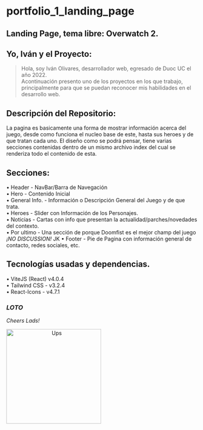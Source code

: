 # portfolio_1_landing_page

## Landing Page, tema libre: Overwatch 2.

## Yo, Iván y el Proyecto:
> Hola, soy Iván Olivares, desarrollador web, egresado de Duoc UC el año 2022.  
> Acontinuación presento uno de los proyectos en los que trabajo, principalmente para que se puedan reconocer mis habilidades en el desarrollo web.

## Descripción del Repositorio: 
La pagina es basicamente una forma de mostrar información acerca del juego, desde como funciona el nucleo base de este, hasta sus heroes y de que tratan cada uno.
El diseño como se podrá pensar, tiene varias secciones contenidas dentro de un mismo archivo index del cual se renderiza todo el contenido de esta.   

## Secciones:  
• Header - NavBar/Barra de Navegación  
• Hero - Contenido Inicial  
• General Info. - Información o Descripción General del Juego y de que trata.  
• Heroes - Slider con Información de los Personajes.  
• Noticias - Cartas con info que presentan la actualidad/parches/novedades del contexto.  
• Por ultimo - Una sección de porque Doomfist es el mejor champ del juego *¡NO DISCUSSION!*    JK 
• Footer - Pie de Pagina con información general de contacto, redes sociales, etc.  

## Tecnologías usadas y dependencias. 
• ViteJS (React) v4.0.4  
• Tailwind CSS - v3.2.4  
• React-Icons - v4.7.1  
 

### *LOTO*
*Cheers Lads!*  
<p align="center">
  <img style="width:250px;" align="left" src="https://i.pinimg.com/736x/8e/ba/95/8eba953281bd9f875905f8e04ab0c252.jpg" alt="Ups"/>
</p>
